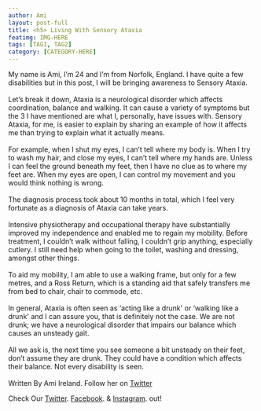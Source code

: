 ```yaml
---
author: Ami
layout: post-full
title: <h5> Living With Sensory Ataxia
featimg: IMG-HERE
tags: [TAG1, TAG2]
category: [CATEGORY-HERE]
---
```



My name is Ami, I’m 24 and I’m from Norfolk, England. I have quite a few disabilities but in this post,
I will be bringing awareness to Sensory Ataxia.
<br/>
<br/>
Let’s break it down, Ataxia is a neurological disorder which affects coordination, balance and
walking. It can cause a variety of symptoms but the 3 I have mentioned are what I, personally, have
issues with. Sensory Ataxia, for me, is easier to explain by sharing an example of how it affects me
than trying to explain what it actually means.
<br/>
<br/>
For example, when I shut my eyes, I can’t tell where my body is. When I try to wash my hair, and
close my eyes, I can’t tell where my hands are. Unless I can feel the ground beneath my feet, then I
have no clue as to where my feet are. When my eyes are open, I can control my movement and you
would think nothing is wrong.
<br/>
<br/>
The diagnosis process took about 10 months in total, which I feel very fortunate as a diagnosis of
Ataxia can take years.
<br/>
<br/>
Intensive physiotherapy and occupational therapy have substantially improved my independence
and enabled me to regain my mobility. Before treatment, I couldn’t walk without falling, I couldn’t
grip anything, especially cutlery. I still need help when going to the toilet, washing and dressing,
amongst other things.
<br/>
<br/>
To aid my mobility, I am able to use a walking frame, but only for a few metres, and a Ross Return,
which is a standing aid that safely transfers me from bed to chair, chair to commode, etc.
<br/>
<br/>
In general, Ataxia is often seen as ‘acting like a drunk&#39; or ‘walking like a drunk&#39; and I can assure you,
that is definitely not the case. We are not drunk; we have a neurological disorder that impairs our
balance which causes an unsteady gait.
<br/>
<br/>
All we ask is, the next time you see someone a bit unsteady on their feet, don’t assume they are
drunk. They could have a condition which affects their balance. Not every disability is seen.
<br/>
<br/>
Written By Ami Ireland. Follow her on [Twitter](https://twitter.com/AmiHIreland)

Check Our [Twitter](https://twitter.com/AwarenessOver/). [Facebook](https://www.facebook.com/OfficialAwarenessOverload/). & [Instagram](https://www.instagram.com/awarenessoverload/). out!






